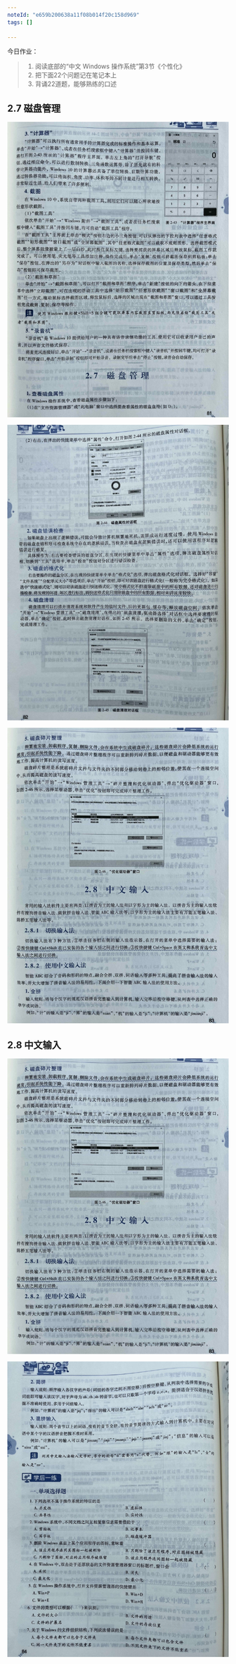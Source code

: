 ```yaml
---
noteId: "e659b200638a11f08b014f20c158d969"
tags: []

---
```


今日作业：
> 1. 阅读底部的“中文 Windows 操作系统”第3节《个性化》
> 2. 把下面22个问题记在笔记本上
> 3. 背诵22道题，能够熟练的口述


## 2.7 磁盘管理

![Windows10实用工具](../../windows10/images/81.jpg)

![Windows10实用工具](../../windows10/images/82.jpg)

![Windows10实用工具](../../windows10/images/83.jpg)

## 2.8 中文输入

![Windows10实用工具](../../windows10/images/83.jpg)

![Windows10实用工具](../../windows10/images/84.jpg)

